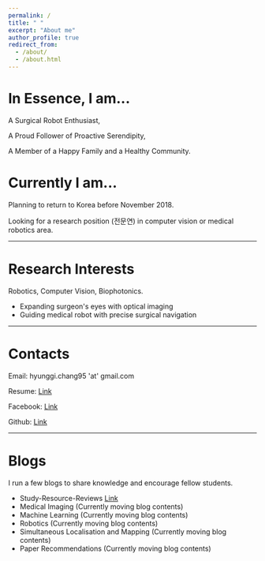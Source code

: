 ```yaml
---
permalink: /
title: " "
excerpt: "About me"
author_profile: true
redirect_from: 
  - /about/
  - /about.html
---
```


In Essence, I am...
====

A Surgical Robot Enthusiast,

A Proud Follower of Proactive Serendipity,

A Member of a Happy Family and a Healthy Community.

Currently I am...
====

Planning to return to Korea before November 2018.

Looking for a research position (전문연) in computer vision or medical robotics area.

------------------------------------------

Research Interests
====

Robotics, Computer Vision, Biophotonics.
* Expanding surgeon's eyes with optical imaging
* Guiding medical robot with precise surgical navigation

------------------------------------------

Contacts
=====

Email: hyunggi.chang95 'at' gmail.com


Resume: [Link](https://github.com/changh95/Curriculum-Vitae/raw/master/Curriculum_Vitae.pdf)


Facebook: [Link](https://www.facebook.com/harry.chang.982)


Github: [Link](https://github.com/changh95)

--------------------------------------------

Blogs
====

I run a few blogs to share knowledge and encourage fellow students.

* Study-Resource-Reviews [Link](https://github.com/changh95/Study-Resources-Review)
* Medical Imaging (Currently moving blog contents)
* Machine Learning (Currently moving blog contents)
* Robotics (Currently moving blog contents)
* Simultaneous Localisation and Mapping (Currently moving blog contents)
* Paper Recommendations (Currently moving blog contents)
